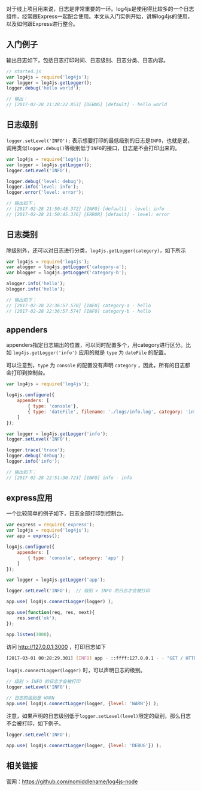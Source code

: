 对于线上项目用来说，日志是非常重要的一环。log4js是使用得比较多的一个日志组件，经常跟Express一起配合使用。本文从入门实例开始，讲解log4js的使用，以及如何跟Express进行整合。

## 入门例子

输出日志如下，包括日志打印时间、日志级别、日志分类、日志内容。

```javascript
// started.js
var log4js = require('log4js');
var logger = log4js.getLogger();
logger.debug('hello world');

// 输出： 
// [2017-02-28 21:28:22.853] [DEBUG] [default] - hello world
```

## 日志级别

`logger.setLevel('INFO');` 表示想要打印的最低级别的日志是`INFO`，也就是说，调用类似`logger.debug()`等级别低于`INFO`的接口，日志是不会打印出来的。

```javascript
var log4js = require('log4js');
var logger = log4js.getLogger();
logger.setLevel('INFO');

logger.debug('level: debug');
logger.info('level: info');
logger.error('level: error');

// 输出如下：
// [2017-02-28 21:50:45.372] [INFO] [default] - level: info
// [2017-02-28 21:50:45.376] [ERROR] [default] - level: error
```

## 日志类别

除级别外，还可以对日志进行分类，`log4js.getLogger(category)`，如下所示

```javascript
var log4js = require('log4js');
var alogger = log4js.getLogger('category-a');
var blogger = log4js.getLogger('category-b');

alogger.info('hello');
blogger.info('hello');

// 输出如下：
// [2017-02-28 22:36:57.570] [INFO] category-a - hello
// [2017-02-28 22:36:57.574] [INFO] category-b - hello
```

## appenders

appenders指定日志输出的位置，可以同时配置多个，用category进行区分。比如 `log4js.getLogger('info')` 应用的就是 `type` 为 `dateFile` 的配置。

可以注意到，`type` 为 `console` 的配置没有声明 `category` ，因此，所有的日志都会打印到控制台。

```javascript
var log4js = require('log4js');

log4js.configure({
    appenders: [
        { type: 'console'},
        { type: 'dateFile', filename: './logs/info.log', category: 'info' }
    ]
});

var logger = log4js.getLogger('info');
logger.setLevel('INFO');

logger.trace('trace');
logger.debug('debug');
logger.info('info');

// 输出如下：
// [2017-02-28 22:51:30.723] [INFO] info - info
```

## express应用

一个比较简单的例子如下，日志全部打印到控制台。

```javascript
var express = require('express');
var log4js = require('log4js');
var app = express();

log4js.configure({
    appenders: [
        { type: 'console', category: 'app' }
    ]
});

var logger = log4js.getLogger('app');

logger.setLevel('INFO');  // 级别 > INFO 的日志才会被打印

app.use( log4js.connectLogger(logger) );

app.use(function(req, res, next){
    res.send('ok');
});

app.listen(3000);
```

访问 http://127.0.0.1:3000 ，打印日志如下

```bash
[2017-03-01 00:28:29.301] [INFO] app - ::ffff:127.0.0.1 - - "GET / HTTP/1.1" 304 - "" "Mozilla/5.0 (Macintosh; Intel Mac OS X 10_11_4) AppleWebKit/537.36 (KHTML, like Gecko) Chrome/56.0.2924.87 Safari/537.36"
```

`log4js.connectLogger(logger)` 时，可以声明日志的级别。

```javascript
// 级别 > INFO 的日志才会被打印
logger.setLevel('INFO'); 

// 日志的级别是 WARN 
app.use( log4js.connectLogger(logger, {level: 'WARN'}) );
```

注意，如果声明的日志级别低于`logger.setLevel(level)`限定的级别，那么日志不会被打印，如下例子。

```javascript
logger.setLevel('INFO'); 

app.use( log4js.connectLogger(logger, {level: 'DEBUG'}) );
```

## 相关链接

官网：https://github.com/nomiddlename/log4js-node
